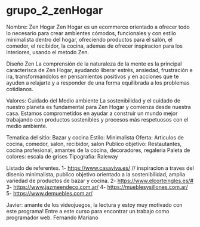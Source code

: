 # grupo_2_zenHogar

Nombre: Zen Hogar
Zen Hogar es un ecommerce orientado a ofrecer todo lo necesario para crear ambientes cómodos, funcionales y con estilo minimalista dentro del hogar, ofreciendo productos para el salón, el comedor, el recibidor, la cocina, ademas de ofrecer inspiracion para los interiores, usando el metodo Zen.

 
Diseño Zen
La comprensión de la naturaleza de la mente es la principal caracterisca de Zen Hogar, ayudando liberar estrés, ansiedad, frustración e ira, transformandolos en pensamientos positivos y en acciones que te ayuden a relajarte y a responder de una forma equilibrada a los problemas cotidianos. 

Valores:
Cuidado del Medio ambiente
La sostenibilidad y el cuidado de nuestro planeta es fundamental para Zen Hogar y comienza desde nuestra casa. Estamos comprometidos en ayudar a construir un mundo mejor trabajando con productos sostenibles y procesos más respetuosos con el medio ambiente.


Tematica del sitio: Bazar y cocina
Estilo: Minimalista
Oferta: Articulos de cocina, comedor, salon, recibidor, salon
Publico objetivo: Restautantes, cocina profesional, amantes de la cocina, decoradores, regaleria
Paleta de colores: escala de grises
Tipografia: Raleway


Listado de referentes.
1- https://www.casaviva.es/  // inspiracion a traves del disenio minimalista, publico objetivo orientado a la sostenibilidad, amplia variedad de productos de bazar y cocina.
2- https://www.elcorteingles.es/#
3- https://www.jazmeendeco.com.ar/
4- https://mueblesysillones.com.ar/
5- https://www.demuebles.com.ar/

Javier: amante de los videojuegos, la lectura y estoy muy motivado con este programa! Entre a este curso para encontrar un trabajo como programador web.
Fernando
Mariano
